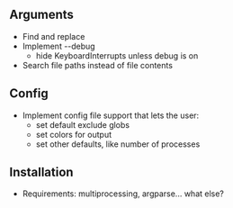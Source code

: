 Arguments
---------
- Find and replace
- Implement --debug
    - hide KeyboardInterrupts unless debug is on
- Search file paths instead of file contents

Config
------
- Implement config file support that lets the user:
    - set default exclude globs
    - set colors for output
    - set other defaults, like number of processes

Installation
------------
- Requirements: multiprocessing, argparse... what else?
